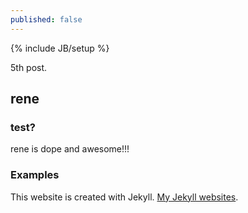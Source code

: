 ```yaml
---
published: false
---
```


{% include JB/setup %}

5th post.

## rene

### test?

rene is dope and awesome!!!

### Examples

This website is created with Jekyll. [My Jekyll websites](http://rrlara.github.io/).
